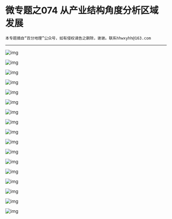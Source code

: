# 微专题之074 从产业结构角度分析区域发展

```
本专题摘自“百分地理”公众号，如有侵权请告之删除，谢谢。联系hhwxyhh@163.com
```

------
   
   
![img](../images/微专题之058等温线1.jpg)   
   
   
![img](../images/微专题之058等温线2.jpg)   
   
   
![img](../images/微专题之058等温线3.jpg)   
   
   
![img](../images/微专题之058等温线4.jpg)   
   
   
![img](../images/微专题之058等温线5.jpg)   
   
   
![img](../images/微专题之058等温线6.jpg)   
   
   
![img](../images/微专题之058等温线7.jpg)   
   
   
![img](../images/微专题之058等温线8.jpg)   
   
   
![img](../images/微专题之058等温线9.jpg)   
   
   
![img](../images/微专题之058等温线10.jpg)   
   
   
![img](../images/微专题之058等温线11.jpg)   
   
   
![img](../images/微专题之058等温线12.jpg)   
   
   
![img](../images/微专题之058等温线13.jpg)   
   
   
![img](../images/微专题之058等温线14.jpg)   
   
   
![img](../images/微专题之058等温线15.jpg)   
   
   
![img](../images/微专题之058等温线16.jpg)   
   
   
![img](../images/微专题之058等温线17.jpg)   
